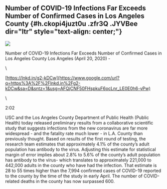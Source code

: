 
Number of COVID-19 Infections Far Exceeds Number of Confirmed Cases in Los Angeles County {#h.ckopi4juzt0u .zfr3Q .JYVBee dir="ltr" style="text-align: center;"}
-----------------------------------------------------------------------------------------

[![](https://lh6.googleusercontent.com/gqLvgMIBlq_KRBfi5t57mGjVKiAhbhDacwMUC_LxYLP-FiJsB6wVNzmEv1KOwoY9yjBfVupO6mx8CaSrih-HOBjwvdL1KqhIhrKr4sMuJJdZlfHXNok=w1280)](https://www.google.com/url?q=https%3A%2F%2Fredcap.med.usc.edu%2Fsurveys%2F%3Fs%3DJ7KEL4YTKT&sa=D&sntz=1&usg=AFQjCNGgmJPVlIxKzdq9Pd16K5HC0kstRQ)

Number of COVID-19 Infections Far Exceeds Number of Confirmed Cases in
Los Angeles County Los Angeles (April 20, 2020) -

\

[https://lnkd.in/g2-kDCw](https://www.google.com/url?q=https%3A%2F%2Flnkd.in%2Fg2-kDCw&sa=D&sntz=1&usg=AFQjCNF50FHspkuF6ocLnr_LE0E0h6-yPw)

\

2:02

USC and the Los Angeles County Department of Public Health (Public
Health) today released preliminary results from a collaborative
scientific study that suggests infections from the new coronavirus are
far more widespread - and the fatality rate much lower - in L.A. County
than previously thought. Based on results of the first round of testing,
the research team estimates that approximately 4.1% of the county’s
adult population has antibody to the virus. Adjusting this estimate for
statistical margin of error implies about 2.8% to 5.6% of the county’s
adult population has antibody to the virus- which translates to
approximately 221,000 to 442,000 adults in the county who have had the
infection. That estimate is 28 to 55 times higher than the 7,994
confirmed cases of COVID-19 reported to the county by the time of the
study in early April. The number of COVID-related deaths in the county
has now surpassed 600.
